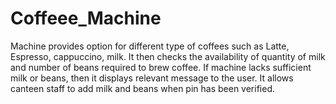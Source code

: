 # Coffeee_Machine
Machine provides option for different type of coffees such as Latte, Espresso, cappuccino, milk.
It then checks the availability of quantity of milk and number of beans required to brew coffee.
If machine lacks sufficient milk or beans, then it displays relevant message to the user.
It allows canteen staff to add milk and beans when pin has been verified.
